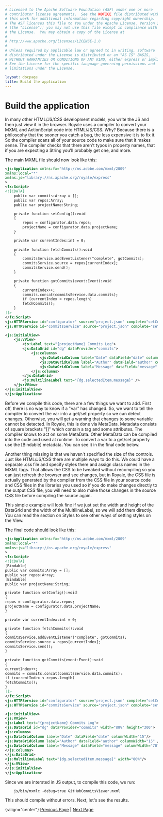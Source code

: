 ```yaml
---
# Licensed to the Apache Software Foundation (ASF) under one or more
# contributor license agreements.  See the NOTICE file distributed with
# this work for additional information regarding copyright ownership.
# The ASF licenses this file to You under the Apache License, Version 2.0
# (the "License"); you may not use this file except in compliance with
# the License.  You may obtain a copy of the License at
# 
# http://www.apache.org/licenses/LICENSE-2.0
# 
# Unless required by applicable law or agreed to in writing, software
# distributed under the License is distributed on an "AS IS" BASIS,
# WITHOUT WARRANTIES OR CONDITIONS OF ANY KIND, either express or implied.
# See the License for the specific language governing permissions and
# limitations under the License.

layout: docpage
title: Build the application
---
```


# Build the application

In many other HTML/JS/CSS development models, you write the JS and then just view it in the browser.  Royale uses a compiler to convert your MXML and ActionScript code into HTML/JS/CSS.  Why?  Because there is a philosophy that the sooner you catch a bug, the less expensive it is to fix it.  So the compiler scans all of your source code to make sure that it makes sense.  The compiler checks that there aren't typos in property names, that if you are expecting a String you'll probably get one, and more.  

The main MXML file should now look like this:

```XML
<js:Application xmlns:fx="http://ns.adobe.com/mxml/2009"
xmlns:local="*"
xmlns:js="library://ns.apache.org/royale/express" 
>
<fx:Script>
<![CDATA[
    public var commits:Array = [];
    public var repos:Array;
    public var projectName:String;

    private function setConfig():void
    {
        repos = configurator.data.repos;
        projectName = configurator.data.projectName;
    }

    private var currentIndex:int = 0;
    
    private function fetchCommits():void
    {
        commitsService.addEventListener("complete", gotCommits);
        commitsService.source = repos[currentIndex];
        commitsService.send();
    }

    private function gotCommits(event:Event):void
    {
        currentIndex++;
        commits.concat(commitsService.data.commits);
        if (currentIndex < repos.length)
        fetchCommits();
    }
]]>
</fx:Script>
<js:HTTPService id="configurator" source="project.json" complete="setConfig();fetchCommits()" />
<js:HTTPService id="commitsService" source="project.json" complete="setConfig();fetchCommits()" />

<js:initialView>
    <js:VView>
        <js:Label text="{projectName} Commits Log">
        <js:DataGrid id="dg" dataProvider="commits">
            <js:columns>
                <js:DataGridColumn label="Date" dataField="date" columnWidth="15"/>
                <js:DataGridColumn label="Author" dataField="author" columnWidth="15" />
                <js:DataGridColumn label="Message" dataField="message" columnWidth="70" />
            </js:columns>
        </js:DataGrid>
        <js:MultilineLabel text="{dg.selectedItem.message}" />
    </js:VView>
</js:initialView>
</js:Application>
```

Before we compile this code, there are a few things we want to add.  First off, there is no way to know if a  "var" has changed.  So, we want to tell the compiler to convert the var into a get/set property so we can detect changes.  Otherwise, you will get a warning that changes to some variable cannot be detected.  In Royale, this is done via MetaData.  Metadata consists of square brackets "[]" which contain a tag and some attributes.  The compiler knows to act on some MetaData.  Other MetaData can be compiled into the code and used at runtime.  To convert a var to a get/set property use the [Bindable] metadata.  You can see it in the final code below.

Another thing missing is that we haven't specified the size of the controls.  Just like HTML/JS/CSS there are multiple ways to do this.  We could have a separate .css file and specify styles there and assign class names in the MXML tags.  That allows the CSS to be tweaked without recompiling so you can just refresh the browser and see changes, but in Royale, the CSS file is actually generated by the compiler from the CSS file in your source code and CSS files in the libraries you used so if you do make changes directly to the output CSS file, you will need to also make those changes in the source CSS file before compiling the source again.

This simple example will look fine if we just set the width and height of the DataGrid and the width of the MultilineLabel, so we will add them directly.  You can read the section on Styles to see other ways of setting styles on the View.

The final code should look like this:

```XML
<js:Application xmlns:fx="http://ns.adobe.com/mxml/2009"
xmlns:local="*"
xmlns:js="library://ns.apache.org/royale/express" 
>
<fx:Script>
<![CDATA[
[Bindable]
public var commits:Array = [];
public var repos:Array;
[Bindable]
public var projectName:String;

private function setConfig():void
{
repos = configurator.data.repos;
projectName = configurator.data.projectName;
}

private var currentIndex:int = 0;

private function fetchCommits():void
{
commitsService.addEventListener("complete", gotCommits);
commitsService.source = repos[currentIndex];
commitsService.send();
}

private function gotCommits(event:Event):void
{
currentIndex++;
commits = commits.concat(commitsService.data.commits);
if (currentIndex < repos.length)
fetchCommits();
}
]]>
</fx:Script>
<js:HTTPService id="configurator" source="project.json" complete="setConfig();fetchCommits()" />
<js:HTTPService id="commitsService" source="project.json" complete="setConfig();fetchCommits()" />

<js:initialView>
<js:VView>
<js:Label text="{projectName} Commits Log">
<js:DataGrid id="dg" dataProvider="commits" width="80%" height="300">
<js:columns>
<js:DataGridColumn label="Date" dataField="date" columnWidth="15"/>
<js:DataGridColumn label="Author" dataField="author" columnWidth="15" />
<js:DataGridColumn label="Message" dataField="message" columnWidth="70" />
</js:columns>
</js:DataGrid>
<js:MultilineLabel text="{dg.selectedItem.message}" width="80%"/>
</js:VView>
</js:initialView>
</js:Application>
```

Since we are intersted in JS output, to compile this code, we run:

```
    js/bin/mxmlc -debug=true GitHubCommitsViewer.mxml
```

This should compile without errors.  Next, let's see the results.

{:align="center"}
[Previous Page](create-an-application/application-tutorial/build.html) \| [Next Page](create-an-application/application-tutorial/debug.html)
